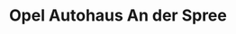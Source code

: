 ---
title: "Opel Autohaus An der Spree"
url: /beeskow/opel-autohaus-an-der-spree/
shop: Autohaus
---